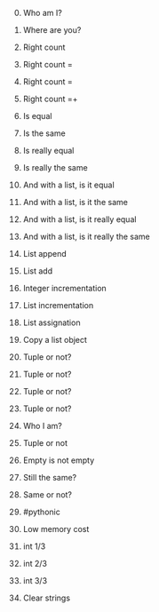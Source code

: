 0. Who am I?

1. Where are you?

2. Right count

3. Right count =

4. Right count =

5. Right count =+

6. Is equal

7. Is the same

8. Is really equal

9. Is really the same

10. And with a list, is it equal

11. And with a list, is it the same

12. And with a list, is it really equal

13. And with a list, is it really the same

14. List append

15. List add

16. Integer incrementation

17. List incrementation

18. List assignation

19. Copy a list object

20. Tuple or not?

21. Tuple or not?

22. Tuple or not?

23. Tuple or not?

24. Who I am?

25. Tuple or not

26. Empty is not empty

27. Still the same?

28. Same or not?

29. #pythonic

30. Low memory cost

31. int 1/3

32. int 2/3

33. int 3/3

34. Clear strings
